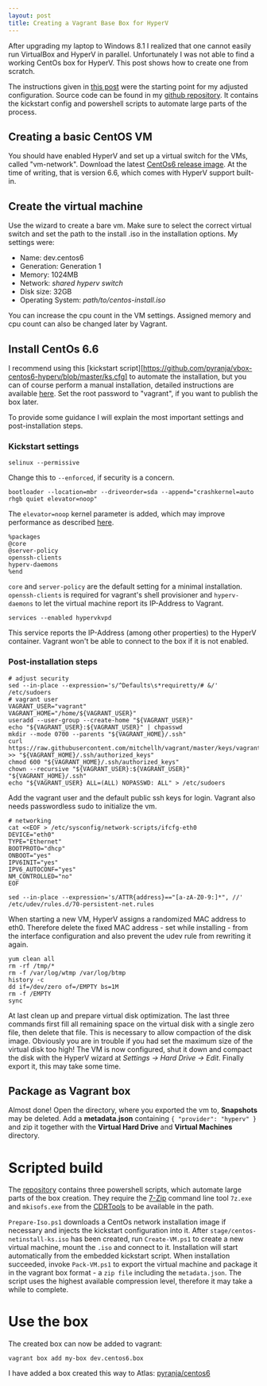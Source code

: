 ```yaml
---
layout: post
title: Creating a Vagrant Base Box for HyperV
---
```


After upgrading my laptop to Windows 8.1 I realized that one cannot easily run VirtualBox and HyperV in parallel. Unfortunately I was not able to find a working CentOs box for HyperV. This post shows how to create one from scratch.

The instructions given in [this post][ThorneLabs] were the starting point for my adjusted configuration. Source code can be found in my [github repository][GithubRepo]. It contains the kickstart config and powershell scripts to automate large parts of the process.

## Creating a basic CentOS VM

You should have enabled HyperV and set up a virtual switch for the VMs, called "vm-network". Download the latest [CentOs6 release image][CentOs]. At the time of writing, that is version 6.6, which comes with HyperV support built-in.

## Create the virtual machine

Use the wizard to create a bare vm. Make sure to select the correct virtual switch and set the path to the install .iso in the installation options. My settings were:

* Name: dev.centos6
* Generation: Generation 1
* Memory: 1024MB
* Network: *shared hyperv switch*
* Disk size: 32GB
* Operating System: *path/to/centos-install.iso*

You can increase the cpu count in the VM settings. Assigned memory and cpu count can also be changed later by Vagrant.

## Install CentOs 6.6

I recommend using this [kickstart script][https://github.com/pyranja/vbox-centos6-hyperv/blob/master/ks.cfg] to automate the installation, but you can of course perform a manual installation, detailed instructions are available [here][CentOs-install]. Set the root password to "vagrant", if you want to publish the box later.

To provide some guidance I will explain the most important settings and post-installation steps.

### Kickstart settings

```
selinux --permissive
```

Change this to `--enforced`, if security is a concern.

```
bootloader --location=mbr --driveorder=sda --append="crashkernel=auto rhgb quiet elevator=noop"
```

The `elevator=noop` kernel parameter is added, which may improve performance as described [here][MS-best_practices].

```
%packages
@core
@server-policy
openssh-clients
hyperv-daemons
%end
```

`core` and `server-policy` are the default setting for a minimal installation. `openssh-clients` is required for vagrant's shell provisioner and `hyperv-daemons` to let the virtual machine report its IP-Address to Vagrant.

```
services --enabled hypervkvpd
```

This service reports the IP-Address (among other properties) to the HyperV container. Vagrant won't be able to connect to the box if it is not enabled.

### Post-installation steps

```
# adjust security
sed --in-place --expression='s/^Defaults\s*requiretty/# &/' /etc/sudoers
# vagrant user
VAGRANT_USER="vagrant"
VAGRANT_HOME="/home/${VAGRANT_USER}"
useradd --user-group --create-home "${VAGRANT_USER}"
echo "${VAGRANT_USER}:${VAGRANT_USER}" | chpasswd
mkdir --mode 0700 --parents "${VAGRANT_HOME}/.ssh"
curl https://raw.githubusercontent.com/mitchellh/vagrant/master/keys/vagrant.pub >> "${VAGRANT_HOME}/.ssh/authorized_keys"
chmod 600 "${VAGRANT_HOME}/.ssh/authorized_keys"
chown --recursive "${VAGRANT_USER}:${VAGRANT_USER}" "${VAGRANT_HOME}/.ssh"
echo "${VAGRANT_USER} ALL=(ALL) NOPASSWD: ALL" > /etc/sudoers
```

Add the vagrant user and the default public ssh keys for login. Vagrant also needs passwordless sudo to initialize the vm.

```
# networking
cat <<EOF > /etc/sysconfig/network-scripts/ifcfg-eth0
DEVICE="eth0"
TYPE="Ethernet"
BOOTPROTO="dhcp"
ONBOOT="yes"
IPV6INIT="yes"
IPV6_AUTOCONF="yes"
NM_CONTROLLED="no"
EOF

sed --in-place --expression='s/ATTR{address}=="[a-zA-Z0-9:]*", //' /etc/udev/rules.d/70-persistent-net.rules
```

When starting a new VM, HyperV assigns a randomized MAC address to eth0. Therefore delete the fixed MAC address - set while installing - from the interface configuration and also prevent the udev rule from rewriting it again.

```
yum clean all
rm -rf /tmp/*
rm -f /var/log/wtmp /var/log/btmp
history -c
dd if=/dev/zero of=/EMPTY bs=1M
rm -f /EMPTY
sync
```

At last clean up and prepare virtual disk optimization. The last three commands first fill all remaining space on the virtual disk with a single zero file, then delete that file. This is necessary to allow compaction of the disk image. Obviously you are in trouble if you had set the maximum size of the virtual disk too high!
The VM is now configured, shut it down and compact the disk with the HyperV wizard at *Settings -> Hard Drive -> Edit*. Finally export it, this may take some time.

## Package as Vagrant box

Almost done! Open the directory, where you exported the vm to, **Snapshots** may be deleted. Add a **metadata.json** containing `{ "provider": "hyperv" }` and zip it together with the **Virtual Hard Drive** and **Virtual Machines** directory.

# Scripted build

The [repository][GithubRepo] contains three powershell scripts, which automate large parts of the box creation. They require the [7-Zip][7Zip] command line tool `7z.exe` and `mkisofs.exe` from the [CDRTools][CDRTools] to be available in the path.

`Prepare-Iso.ps1` downloads a CentOs network installation image if necessary and injects the kickstart configuration into it. After `stage/centos-netinstall-ks.iso` has been created, run  `Create-VM.ps1` to create a new virtual machine, mount the `.iso` and connect to it. Installation will start automatically from the embedded kickstart script. When installation succeeded, invoke `Pack-VM.ps1` to export the virtual machine and package it in the vagrant box format - a `zip file` including the `metadata.json`. The script uses the highest available compression level, therefore it may take a while to complete.

# Use the box

The created box can now be added to vagrant:

```
vagrant box add my-box dev.centos6.box
```

I have added a box created this way to Atlas: [pyranja/centos6][AtlasBox]

[ThorneLabs]: http://thornelabs.net/2013/11/11/create-a-centos-6-vagrant-base-box-from-scratch-using-virtualbox.html
[Vagrant]: https://docs.vagrantup.com
[CentOs]: http://wiki.centos.org/Download
[CentOs-install]: http://www.if-not-true-then-false.com/2011/centos-6-netinstall-network-installation/
[MS-linux_hyperv]: http://technet.microsoft.com/de-de/library/dn531026.aspx
[MS-best_practices]: http://technet.microsoft.com/en-us/library/dn720239.aspx
[GithubRepo]: https://github.com/pyranja/vbox-centos6-hyperv
[CDRTools]: http://cdrtools.sourceforge.net/private/cdrecord.html
[7Zip]: http://www.7-zip.org/
[AtlasBox]: https://atlas.hashicorp.com/pyranja/boxes/centos-6
